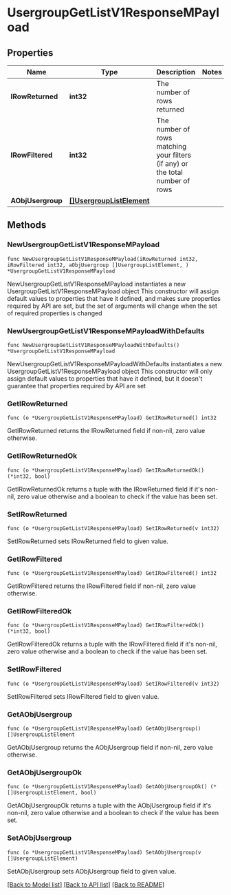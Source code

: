 # UsergroupGetListV1ResponseMPayload

## Properties

Name | Type | Description | Notes
------------ | ------------- | ------------- | -------------
**IRowReturned** | **int32** | The number of rows returned | 
**IRowFiltered** | **int32** | The number of rows matching your filters (if any) or the total number of rows | 
**AObjUsergroup** | [**[]UsergroupListElement**](UsergroupListElement.md) |  | 

## Methods

### NewUsergroupGetListV1ResponseMPayload

`func NewUsergroupGetListV1ResponseMPayload(iRowReturned int32, iRowFiltered int32, aObjUsergroup []UsergroupListElement, ) *UsergroupGetListV1ResponseMPayload`

NewUsergroupGetListV1ResponseMPayload instantiates a new UsergroupGetListV1ResponseMPayload object
This constructor will assign default values to properties that have it defined,
and makes sure properties required by API are set, but the set of arguments
will change when the set of required properties is changed

### NewUsergroupGetListV1ResponseMPayloadWithDefaults

`func NewUsergroupGetListV1ResponseMPayloadWithDefaults() *UsergroupGetListV1ResponseMPayload`

NewUsergroupGetListV1ResponseMPayloadWithDefaults instantiates a new UsergroupGetListV1ResponseMPayload object
This constructor will only assign default values to properties that have it defined,
but it doesn't guarantee that properties required by API are set

### GetIRowReturned

`func (o *UsergroupGetListV1ResponseMPayload) GetIRowReturned() int32`

GetIRowReturned returns the IRowReturned field if non-nil, zero value otherwise.

### GetIRowReturnedOk

`func (o *UsergroupGetListV1ResponseMPayload) GetIRowReturnedOk() (*int32, bool)`

GetIRowReturnedOk returns a tuple with the IRowReturned field if it's non-nil, zero value otherwise
and a boolean to check if the value has been set.

### SetIRowReturned

`func (o *UsergroupGetListV1ResponseMPayload) SetIRowReturned(v int32)`

SetIRowReturned sets IRowReturned field to given value.


### GetIRowFiltered

`func (o *UsergroupGetListV1ResponseMPayload) GetIRowFiltered() int32`

GetIRowFiltered returns the IRowFiltered field if non-nil, zero value otherwise.

### GetIRowFilteredOk

`func (o *UsergroupGetListV1ResponseMPayload) GetIRowFilteredOk() (*int32, bool)`

GetIRowFilteredOk returns a tuple with the IRowFiltered field if it's non-nil, zero value otherwise
and a boolean to check if the value has been set.

### SetIRowFiltered

`func (o *UsergroupGetListV1ResponseMPayload) SetIRowFiltered(v int32)`

SetIRowFiltered sets IRowFiltered field to given value.


### GetAObjUsergroup

`func (o *UsergroupGetListV1ResponseMPayload) GetAObjUsergroup() []UsergroupListElement`

GetAObjUsergroup returns the AObjUsergroup field if non-nil, zero value otherwise.

### GetAObjUsergroupOk

`func (o *UsergroupGetListV1ResponseMPayload) GetAObjUsergroupOk() (*[]UsergroupListElement, bool)`

GetAObjUsergroupOk returns a tuple with the AObjUsergroup field if it's non-nil, zero value otherwise
and a boolean to check if the value has been set.

### SetAObjUsergroup

`func (o *UsergroupGetListV1ResponseMPayload) SetAObjUsergroup(v []UsergroupListElement)`

SetAObjUsergroup sets AObjUsergroup field to given value.



[[Back to Model list]](../README.md#documentation-for-models) [[Back to API list]](../README.md#documentation-for-api-endpoints) [[Back to README]](../README.md)


